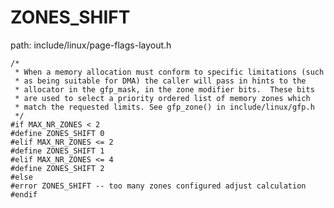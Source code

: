 ZONES_SHIFT
========================================

path: include/linux/page-flags-layout.h
```
/*
 * When a memory allocation must conform to specific limitations (such
 * as being suitable for DMA) the caller will pass in hints to the
 * allocator in the gfp_mask, in the zone modifier bits.  These bits
 * are used to select a priority ordered list of memory zones which
 * match the requested limits. See gfp_zone() in include/linux/gfp.h
 */
#if MAX_NR_ZONES < 2
#define ZONES_SHIFT 0
#elif MAX_NR_ZONES <= 2
#define ZONES_SHIFT 1
#elif MAX_NR_ZONES <= 4
#define ZONES_SHIFT 2
#else
#error ZONES_SHIFT -- too many zones configured adjust calculation
#endif
```